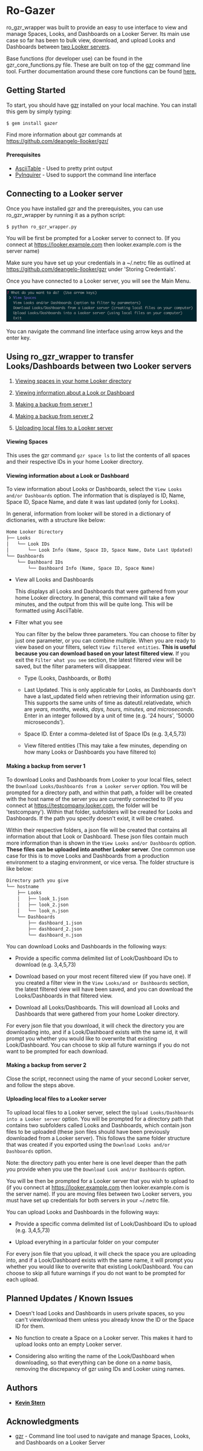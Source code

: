 # Ro-Gazer

ro_gzr_wrapper was built to provide an easy to use interface to view and manage Spaces, Looks, and Dashboards on a Looker Server. Its main use case so far has been to bulk view, download, and upload Looks and Dashboards between [two Looker servers](https://discourse.looker.com/t/git-workflow-for-lookml-promotion-across-development-staging-and-production-instances/7999).

Base functions (for developer use) can be found in the gzr_core_functions.py file. These are built on top of the [gzr](https://github.com/deangelo-llooker/gzr/) command line tool. Further documentation around these core functions can be found [here.](https://github.com/ro-data/core_functions_documentation.md)

## Getting Started

To start, you should have [gzr](https://github.com/deangelo-llooker/gzr/) installed on your local machine. You can install this gem by simply typing:

    $ gem install gazer

Find more information about gzr commands at https://github.com/deangelo-llooker/gzr/

#### Prerequisites

* [AsciiTable](https://github.com/Robpol86/terminaltables) - Used to pretty print output
* [PyInquirer](https://github.com/CITGuru/PyInquirer) - Used to support the command line interface

## Connecting to a Looker server

Once you have installed gzr and the prerequisites, you can use ro_gzr_wrapper by running it as a python script:

    $ python ro_gzr_wrapper.py

You will be first be prompted for a Looker server to connect to. (If you connect at https://looker.example.com then looker.example.com is the server name)

Make sure you have set up your credentials in a ~/.netrc file as outlined at https://github.com/deangelo-llooker/gzr under 'Storing Credentials'.

Once you have connected to a Looker server, you will see the Main Menu.

![Main Menu](Screenshots/main_menu.png?raw=true "Main Menu")

You can navigate the command line interface using arrow keys and the enter key.

## Using ro_gzr_wrapper to transfer Looks/Dashboards between two Looker servers

1. [Viewing spaces in your home Looker directory](#viewing-spaces)

2. [Viewing information about a Look or Dashboard](#viewing-information-about-a-look-or-dashboard)

3. [Making a backup from server 1](#making-a-backup-from-server-1)

4. [Making a backup from server 2](##making-a-backup-from-server-1)

5. [Uploading local files to a Looker server](#uploading-local-files-to-a-looker-server)

#### Viewing Spaces

This uses the gzr command ```gzr space ls``` to list the contents of all spaces and their respective IDs in your home Looker directory.

#### Viewing information about a Look or Dashboard

To view information about Looks or Dashboards, select the ```View Looks and/or Dashboards``` option. The information that is displayed is ID, Name, Space ID, Space Name, and date it was last updated (only for Looks).

In general, information from looker will be stored in a dictionary of dictionaries, with a structure like below:
```
Home Looker Directory
├── Looks
│   └── Look IDs
│       └── Look Info (Name, Space ID, Space Name, Date Last Updated)
└── Dashboards
    └── Dashboard IDs
        └── Dashboard Info (Name, Space ID, Space Name)
```

- View all Looks and Dashboards

    This displays all Looks and Dashboards that were gathered from your home Looker directory. In general, this command will take a few minutes, and the output from this will be quite long. This will be formatted using AsciiTable.

- Filter what you see

    You can filter by the below three parameters. You can choose to filter by just one parameter, or you can combine multiple. When you are ready to view based on your filters, select ```View filtered entities```. **This is useful because you can download based on your latest filtered view.** If you exit the ```Filter what you see``` section, the latest filtered view will be saved, but the filter parameters will disappear.

    - Type (Looks, Dashboards, or Both)

    - Last Updated. This is only applicable for Looks, as Dashboards don't have a last_updated field when retrieving their information using gzr. This supports the same units of time as dateutil.relativedate, which are _years, months, weeks, days, hours, minutes, and microseconds._ Enter in an integer followed by a unit of time (e.g. '24 hours', '50000 microseconds').

    - Space ID. Enter a comma-deleted list of Space IDs (e.g. 3,4,5,73)

    - View filtered entities (This may take a few minutes, depending on how many Looks or Dashboards you have filtered to)

#### Making a backup from server 1

To download Looks and Dashboards from Looker to your local files, select the ```Download Looks/Dashboards from a Looker server``` option. You will be prompted for a directory path, and within that path, a folder will be created with the host name of the server you are currently connected to (If you connect at https://testcompany.looker.com, the folder will be 'testcompany'). Within that folder, subfolders will be created for Looks and Dashboards. If the path you specify doesn't exist, it will be created.

Within their respective folders, a json file will be created that contains all information about that Look or Dashboard. These json files contain much more information than is shown in the ```View Looks and/or Dashboards``` option. **These files can be uploaded into another Looker server**. One common use case for this is to move Looks and Dashboards from a production environment to a staging environment, or vice versa. The folder structure is like below:

```
Directory path you give
└── hostname
    ├── Looks
    │   ├── look_1.json
    │   ├── look_2.json
    │   └── look_n.json
    └── Dashboards
        ├── dashboard_1.json
        ├── dashboard_2.json
        └── dashboard_n.json
```

You can download Looks and Dashboards in the following ways:
- Provide a specific comma delimited list of Look/Dashboard IDs to download (e.g. 3,4,5,73)

- Download based on your most recent filtered view (if you have one). If you created a filter view in the ```View Looks/and or Dashboards``` section, the latest filtered view will have been saved, and you can download the Looks/Dashboards in that filtered view.

- Download all Looks/Dashboards. This will download all Looks and Dashboards that were gathered from your home Looker directory.

For every json file that you download, it will check the directory you are downloading into, and if a Look/Dashboard exists with the same id, it will prompt you whether you would like to overwrite that existing Look/Dashboard. You can choose to skip all future warnings if you do not want to be prompted for each download.

#### Making a backup from server 2

Close the script, reconnect using the name of your second Looker server, and follow the steps above.

#### Uploading local files to a Looker server

To upload local files to a Looker server, select the ```Upload Looks/Dashboards into a Looker server``` option. You will be prompted for a directory path that contains two subfolders called Looks and Dashboards, which contain json files to be uploaded (these json files should have been previously downloaded from a Looker server). This follows the same folder structure that was created if you exported using the ```Download Looks and/or Dashboards``` option.

Note: the directory path you enter here is one level deeper than the path you provide when you use the ```Download Look and/or Dashboards``` option.

You will be then be prompted for a Looker server that you wish to upload to (if you connect at https://looker.example.com then looker.example.com is the server name). If you are moving files between two Looker servers, you must have set up credentials for both servers in your ~/.netrc file.

You can upload Looks and Dashboards in the following ways:

- Provide a specific comma delimited list of Look/Dashboard IDs to upload (e.g. 3,4,5,73)

- Upload everything in a particular folder on your computer

For every json file that you upload, it will check the space you are uploading into, and if a Look/Dashboard exists with the same name, it will prompt you whether you would like to overwrite that existing Look/Dashboard. You can choose to skip all future warnings if you do not want to be prompted for each upload.

## Planned Updates / Known Issues

- Doesn't load Looks and Dashboards in users private spaces, so you can't view/download them unless you already know the ID or the Space ID for them.

- No function to create a Space on a Looker server. This makes it hard to upload looks onto an empty Looker server.

- Considering also writing the name of the Look/Dashboard when downloading, so that everything can be done on a _name_ basis, removing the discrepancy of gzr using IDs and Looker using names.

## Authors

* [**Kevin Stern**](https://github.com/kstern31)

## Acknowledgments

* [gzr](https://github.com/deangelo-llooker/gzr/) - Command line tool used to navigate and manage Spaces, Looks, and Dashboards on a Looker Server
